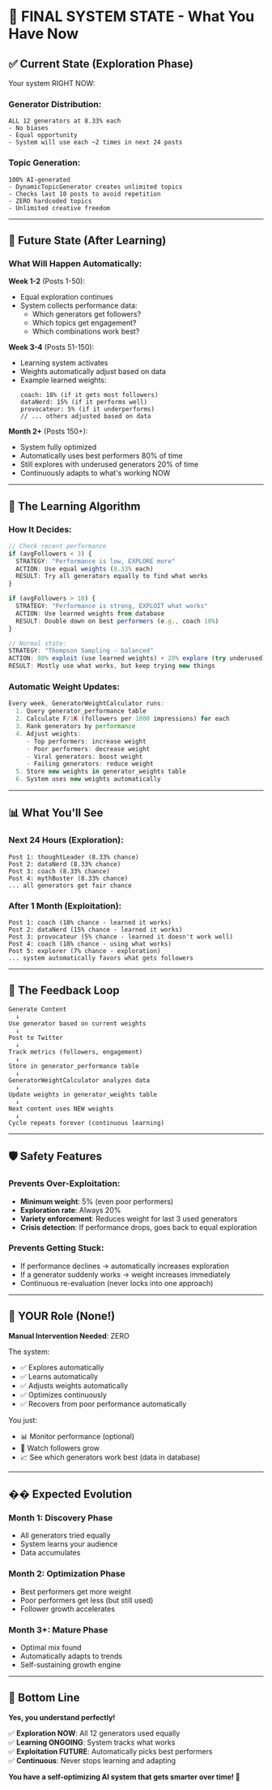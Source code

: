 # 🎯 FINAL SYSTEM STATE - What You Have Now

## ✅ Current State (Exploration Phase)

Your system RIGHT NOW:

### Generator Distribution:
```
ALL 12 generators at 8.33% each
- No biases
- Equal opportunity
- System will use each ~2 times in next 24 posts
```

### Topic Generation:
```
100% AI-generated
- DynamicTopicGenerator creates unlimited topics
- Checks last 10 posts to avoid repetition
- ZERO hardcoded topics
- Unlimited creative freedom
```

---

## 🔮 Future State (After Learning)

### What Will Happen Automatically:

**Week 1-2** (Posts 1-50):
- Equal exploration continues
- System collects performance data:
  * Which generators get followers?
  * Which topics get engagement?
  * Which combinations work best?

**Week 3-4** (Posts 51-150):
- Learning system activates
- Weights automatically adjust based on data
- Example learned weights:
  ```
  coach: 18% (if it gets most followers)
  dataNerd: 15% (if it performs well)
  provocateur: 5% (if it underperforms)
  // ... others adjusted based on data
  ```

**Month 2+** (Posts 150+):
- System fully optimized
- Automatically uses best performers 80% of time
- Still explores with underused generators 20% of time
- Continuously adapts to what's working NOW

---

## 🧠 The Learning Algorithm

### How It Decides:
```typescript
// Check recent performance
if (avgFollowers < 3) {
  STRATEGY: "Performance is low, EXPLORE more"
  ACTION: Use equal weights (8.33% each)
  RESULT: Try all generators equally to find what works
}

if (avgFollowers > 10) {
  STRATEGY: "Performance is strong, EXPLOIT what works"
  ACTION: Use learned weights from database
  RESULT: Double down on best performers (e.g., coach 18%)
}

// Normal state:
STRATEGY: "Thompson Sampling - balanced"
ACTION: 80% exploit (use learned weights) + 20% explore (try underused)
RESULT: Mostly use what works, but keep trying new things
```

### Automatic Weight Updates:
```typescript
Every week, GeneratorWeightCalculator runs:
  1. Query generator_performance table
  2. Calculate F/1K (followers per 1000 impressions) for each
  3. Rank generators by performance
  4. Adjust weights:
     - Top performers: increase weight
     - Poor performers: decrease weight
     - Viral generators: boost weight
     - Failing generators: reduce weight
  5. Store new weights in generator_weights table
  6. System uses new weights automatically
```

---

## 📊 What You'll See

### Next 24 Hours (Exploration):
```
Post 1: thoughtLeader (8.33% chance)
Post 2: dataNerd (8.33% chance)
Post 3: coach (8.33% chance)
Post 4: mythBuster (8.33% chance)
... all generators get fair chance
```

### After 1 Month (Exploitation):
```
Post 1: coach (18% chance - learned it works)
Post 2: dataNerd (15% chance - learned it works)
Post 3: provocateur (5% chance - learned it doesn't work well)
Post 4: coach (18% chance - using what works)
Post 5: explorer (7% chance - exploration)
... system automatically favors what gets followers
```

---

## 🔄 The Feedback Loop

```
Generate Content
  ↓
Use generator based on current weights
  ↓
Post to Twitter
  ↓
Track metrics (followers, engagement)
  ↓
Store in generator_performance table
  ↓
GeneratorWeightCalculator analyzes data
  ↓
Update weights in generator_weights table
  ↓
Next content uses NEW weights
  ↓
Cycle repeats forever (continuous learning)
```

---

## 🛡️ Safety Features

### Prevents Over-Exploitation:
- **Minimum weight**: 5% (even poor performers)
- **Exploration rate**: Always 20%
- **Variety enforcement**: Reduces weight for last 3 used generators
- **Crisis detection**: If performance drops, goes back to equal exploration

### Prevents Getting Stuck:
- If performance declines → automatically increases exploration
- If a generator suddenly works → weight increases immediately
- Continuous re-evaluation (never locks into one approach)

---

## 🎯 YOUR Role (None!)

**Manual Intervention Needed**: ZERO

The system:
- ✅ Explores automatically
- ✅ Learns automatically
- ✅ Adjusts weights automatically
- ✅ Optimizes continuously
- ✅ Recovers from poor performance automatically

You just:
- 📊 Monitor performance (optional)
- 🎉 Watch followers grow
- 📈 See which generators work best (data in database)

---

## �� Expected Evolution

### Month 1: Discovery Phase
- All generators tried equally
- System learns your audience
- Data accumulates

### Month 2: Optimization Phase
- Best performers get more weight
- Poor performers get less (but still used)
- Follower growth accelerates

### Month 3+: Mature Phase
- Optimal mix found
- Automatically adapts to trends
- Self-sustaining growth engine

---

## 🎉 Bottom Line

**Yes, you understand perfectly!**

✅ **Exploration NOW**: All 12 generators used equally  
✅ **Learning ONGOING**: System tracks what works  
✅ **Exploitation FUTURE**: Automatically picks best performers  
✅ **Continuous**: Never stops learning and adapting

**You have a self-optimizing AI system that gets smarter over time! 🚀**
